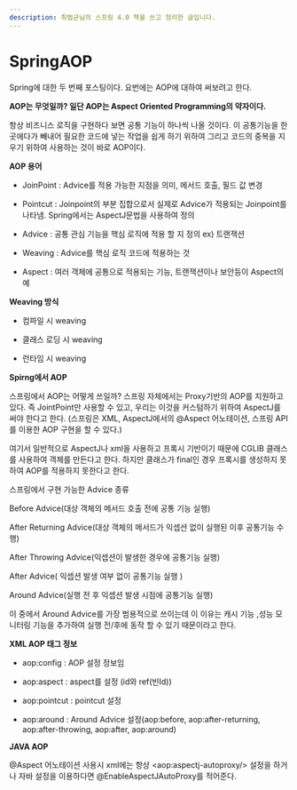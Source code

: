 ```yaml
---
description: 최범균님의 스프링 4.0 책을 쓰고 정리한 글입니다.
---
```


# SpringAOP

Spring에 대한 두 번째 포스팅이다. 요번에는 AOP에 대하여 써보려고 한다.

**AOP는 무엇일까? 일단 AOP는 Aspect Oriented Programming의 약자이다.**

항상 비즈니스 로직을 구현하다 보면 공통 기능이 하나씩 나올 것이다. 이 공통기능을 한 곳에다가 빼내어 필요한 코드에 넣는 작업을 쉽게 하기 위하여 그리고 코드의 중복을 지우기 위하여 사용하는 것이 바로 AOP이다.

**AOP 용어**

 - JoinPoint : Advice를 적용 가능한 지점을 의미, 메서드 호출, 필드 값 변경 

 - Pointcut  : Joinpoint의 부분 집합으로서 실제로 Advice가 적용되는 Joinpoint를 나타냄. Spring에서는 AspectJ문법을 사용하여 정의

 - Advice  : 공통 관심 기능을 핵심 로직에 적용 할 지 정의 ex\) 트랜잭션

 - Weaving : Advice를 핵심 로직 코드에 적용하는 것 

 - Aspect : 여러 객체에 공통으로 적용되는 기능, 트랜잭션이나 보안등이 Aspect의 예

**Weaving 방식** 

- 컴파일 시 weaving

- 클래스 로딩 시 weaving

- 런타임 시 weaving

**Spirng에서 AOP**

 스프링에서 AOP는 어떻게 쓰일까? 스프링 자체에서는 Proxy기반의 AOP를 지원하고 있다. 즉 JointPoint만 사용할 수 있고, 우리는 이것을 커스텀하기 위하여 AspectJ를 써야 한다고 한다. \(스프링은 XML, AspectJ에서의 @Aspect 어노테이션, 스프링 API를 이용한 AOP 구현을 할 수 있다.\)

 여기서 일반적으로 AspectJ나 xml을 사용하고 프록시 기반이기 때문에 CGLIB 클래스를 사용하여 객체를 만든다고 한다. 하지만 클래스가 final인 경우 프록시를 생성하지 못하여 AOP를 적용하지 못한다고 한다.

스프링에서 구현 가능한 Advice 종류 

Before Advice\(대상 객체의 메서드 호출 전에 공통 기능 실행\)

After Returning Advice\(대상 객체의 메서드가 익셉션 없이 실행된 이후 공통기능 수행\)

After Throwing Advice\(익셉션이 발생한 경우에 공통기능 실행\)

After Advice\( 익셉션 발생 여부 없이 공통기능 실행 \)

Around Advice\(실행 전 후 익셉션 발생 시점에 공통기능 실행\)

 이 중에서 Around Advice를 가장 범용적으로 쓰이는데 이 이유는 캐시 기능 ,성능 모니터링 기능을 추가하여 실행 전/후에 동작 할 수 있기 때문이라고 한다.

**XML AOP 태그 정보** 

 - aop:config : AOP 설정 정보임

 - aop:aspect : aspect를 설정 \(id와 ref\(빈Id\)\)

 - aop:pointcut : pointcut 설정

 - aop:around : Around Advice 설정\(aop:before, aop:after-returning, aop:after-throwing, aop:after, aop:around\)

**JAVA AOP**

@Aspect 어노테이션 사용시 xml에는 항상 &lt;aop:aspectj-autoproxy/&gt; 설정을 하거나 자바 설정을 이용하다면 @EnableAspectJAutoProxy를 적어준다.

